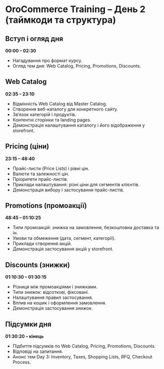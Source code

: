 # OroCommerce Training – День 2 (таймкоди та структура)

## Вступ і огляд дня
**00:00 – 02:30**
* Нагадування про формат курсу.
* Огляд тем дня: Web Catalog, Pricing, Promotions, Discounts.

## Web Catalog
**02:35 – 23:10**
* Відмінність Web Catalog від Master Catalog.
* Створення веб-каталогу для конкретного сайту.
* Зв’язок категорій і продуктів.
* Контентні сторінки та landing pages.
* Демонстрація налаштування каталогу і його відображення у storefront.

## Pricing (ціни)
**23:15 – 48:40**
* Прайс-листи (Price Lists) і рівні цін.
* Валюти та залежності цін.
* Пріоритети прайс-листів.
* Приклади налаштування: різні ціни для сегментів клієнтів.
* Демонстрація вибору і застосування прайс-листів.

## Promotions (промоакції)
**48:45 – 01:10:25**
* Типи промоакцій: знижка на замовлення, безкоштовна доставка та ін.
* Умови та обмеження (дата, сегмент, категорії).
* Приклади створення акцій.
* Демонстрація застосування акцій у storefront.

## Discounts (знижки)
**01:10:30 – 01:30:15**
* Різниця між промоакціями і знижками.
* Типи знижок: відсоткові, фіксовані.
* Налаштування правил застосування.
* Вплив на кошик і оформлення замовлення.
* Демонстрація застосування знижок.

## Підсумки дня
**01:30:20 – кінець**
* Підбиття підсумків по Web Catalog, Pricing, Promotions, Discounts.
* Відповіді на запитання.
* Анонс тем Day 3: Inventory, Taxes, Shopping Lists, RFQ, Checkout Process.
